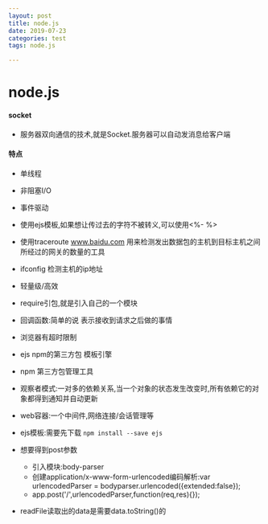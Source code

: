 ```yaml
---
layout: post
title: node.js
date: 2019-07-23
categories: test
tags: node.js

---
```


# node.js

#### socket

- 服务器双向通信的技术,就是Socket.服务器可以自动发消息给客户端

#### 特点

- 单线程
- 非阻塞I/O
- 事件驱动
- 使用ejs模板,如果想让传过去的字符不被转义,可以使用<%- %>
- 使用traceroute www.baidu.com 用来检测发出数据包的主机到目标主机之间所经过的网关的数量的工具
- ifconfig 检测主机的ip地址
- 轻量级/高效
- require引包,就是引入自己的一个模块
- 回调函数:简单的说 表示接收到请求之后做的事情
- 浏览器有超时限制
- ejs npm的第三方包  模板引擎
- npm 第三方包管理工具
- 观察者模式:一对多的依赖关系,当一个对象的状态发生改变时,所有依赖它的对象都得到通知并自动更新
- web容器:一个中间件,网络连接/会话管理等
- ejs模板:需要先下载 `npm install --save ejs`
- 想要得到post参数
  - 引入模块:body-parser
  - 创建application/x-www-form-urlencoded编码解析:var urlencodedParser = bodyparser.urlencoded({extended:false});
  - app.post('/',urlencodedParser,function(req,res){});

- readFile读取出的data是需要data.toString()的

